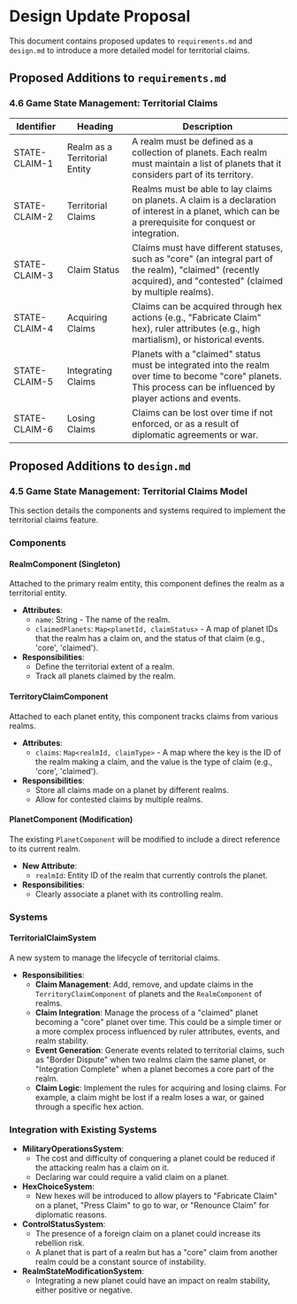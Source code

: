 # Design Update Proposal

This document contains proposed updates to `requirements.md` and `design.md` to introduce a more detailed model for territorial claims.

## Proposed Additions to `requirements.md`

### 4.6 Game State Management: Territorial Claims

| Identifier | Heading | Description |
|---|---|---|
| STATE-CLAIM-1 | Realm as a Territorial Entity | A realm must be defined as a collection of planets. Each realm must maintain a list of planets that it considers part of its territory. |
| STATE-CLAIM-2 | Territorial Claims | Realms must be able to lay claims on planets. A claim is a declaration of interest in a planet, which can be a prerequisite for conquest or integration. |
| STATE-CLAIM-3 | Claim Status | Claims must have different statuses, such as "core" (an integral part of the realm), "claimed" (recently acquired), and "contested" (claimed by multiple realms). |
| STATE-CLAIM-4 | Acquiring Claims | Claims can be acquired through hex actions (e.g., "Fabricate Claim" hex), ruler attributes (e.g., high martialism), or historical events. |
| STATE-CLAIM-5 | Integrating Claims | Planets with a "claimed" status must be integrated into the realm over time to become "core" planets. This process can be influenced by player actions and events. |
| STATE-CLAIM-6 | Losing Claims | Claims can be lost over time if not enforced, or as a result of diplomatic agreements or war. |

## Proposed Additions to `design.md`

### 4.5 Game State Management: Territorial Claims Model

This section details the components and systems required to implement the territorial claims feature.

### Components

#### RealmComponent (Singleton)
Attached to the primary realm entity, this component defines the realm as a territorial entity.

*   **Attributes**:
    *   `name`: String - The name of the realm.
    *   `claimedPlanets`: `Map<planetId, claimStatus>` - A map of planet IDs that the realm has a claim on, and the status of that claim (e.g., 'core', 'claimed').
*   **Responsibilities**:
    *   Define the territorial extent of a realm.
    *   Track all planets claimed by the realm.

#### TerritoryClaimComponent
Attached to each planet entity, this component tracks claims from various realms.

*   **Attributes**:
    *   `claims`: `Map<realmId, claimType>` - A map where the key is the ID of the realm making a claim, and the value is the type of claim (e.g., 'core', 'claimed').
*   **Responsibilities**:
    *   Store all claims made on a planet by different realms.
    *   Allow for contested claims by multiple realms.

#### PlanetComponent (Modification)
The existing `PlanetComponent` will be modified to include a direct reference to its current realm.

*   **New Attribute**:
    *   `realmId`: Entity ID of the realm that currently controls the planet.
*   **Responsibilities**:
    *   Clearly associate a planet with its controlling realm.

### Systems

#### TerritorialClaimSystem
A new system to manage the lifecycle of territorial claims.

*   **Responsibilities**:
    *   **Claim Management**: Add, remove, and update claims in the `TerritoryClaimComponent` of planets and the `RealmComponent` of realms.
    *   **Claim Integration**: Manage the process of a "claimed" planet becoming a "core" planet over time. This could be a simple timer or a more complex process influenced by ruler attributes, events, and realm stability.
    *   **Event Generation**: Generate events related to territorial claims, such as "Border Dispute" when two realms claim the same planet, or "Integration Complete" when a planet becomes a core part of the realm.
    *   **Claim Logic**: Implement the rules for acquiring and losing claims. For example, a claim might be lost if a realm loses a war, or gained through a specific hex action.

### Integration with Existing Systems

*   **MilitaryOperationsSystem**:
    *   The cost and difficulty of conquering a planet could be reduced if the attacking realm has a claim on it.
    *   Declaring war could require a valid claim on a planet.
*   **HexChoiceSystem**:
    *   New hexes will be introduced to allow players to "Fabricate Claim" on a planet, "Press Claim" to go to war, or "Renounce Claim" for diplomatic reasons.
*   **ControlStatusSystem**:
    *   The presence of a foreign claim on a planet could increase its rebellion risk.
    *   A planet that is part of a realm but has a "core" claim from another realm could be a constant source of instability.
*   **RealmStateModificationSystem**:
    *   Integrating a new planet could have an impact on realm stability, either positive or negative.
